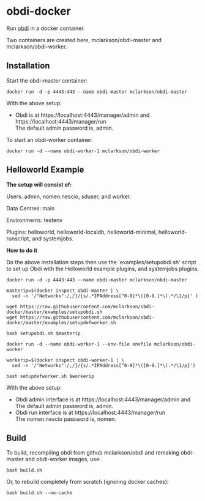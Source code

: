 # obdi-docker

Run [obdi](https://github.com/mclarkson/obdi) in a docker container.

Two containers are created here, mclarkson/obdi-master and mclarkson/obdi-worker.

## Installation

Start the obdi-master container:

```
docker run -d -p 4443:443 --name obdi-master mclarkson/obdi-master
```

With the above setup:

* Obdi is at https://localhost:4443/manager/admin and<br>
  https://localhost:4443/manager/run<br>
  The default admin password is, admin.

To start an obdi-worker container:

```
docker run -d --name obdi-worker-1 mclarkson/obdi-worker
```

## Helloworld Example

**The setup will consist of:**

Users: admin, nomen.nescio, sduser, and worker.

Data Centres: main

Environments: testenv

Plugins: helloworld, helloworld-localdb, helloworld-minimal,
helloworld-runscript, and systemjobs.

**How to do it**

Do the above installation steps then use the `examples/setupobdi.sh' script
to set up Obdi with the Helloworld example plugins, and systemjobs plugins.

```
docker run -d -p 4443:443 --name obdi-master mclarkson/obdi-master

masterip=$(docker inspect obdi-master | \
  sed -n '/"Networks":/,/}/{s/.*IPAddress[^0-9]*\([0-9.]*\).*/\1/p}' )

wget https://raw.githubusercontent.com/mclarkson/obdi-docker/master/examples/setupobdi.sh
wget https://raw.githubusercontent.com/mclarkson/obdi-docker/master/examples/setupdefworker.sh

bash setupobdi.sh $masterip

docker run -d --name obdi-worker-1 --env-file envfile mclarkson/obdi-worker

workerip=$(docker inspect obdi-worker-1 | \
  sed -n '/"Networks":/,/}/{s/.*IPAddress[^0-9]*\([0-9.]*\).*/\1/p}')

bash setupdefworker.sh $workerip
```

With the above setup:

* Obdi admin interface is at https://localhost:4443/manager/admin and<br>
  The default admin password is, admin.<br>
* Obdi run interface is at https://localhost:4443/manager/run<br>
  The nomen.nescio password is, nomen.

## Build

To build, recompiling obdi from github mclarkson/obdi and remaking
obdi-master and obdi-worker images, use:

```
bash build.sh
```

Or, to rebuild completely from scratch (ignoring docker caches):

```
bash build.sh --no-cache
```

